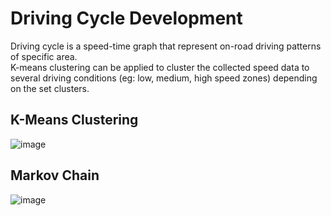 # Driving Cycle Development

Driving cycle is a speed-time graph that represent on-road driving patterns of specific area.  
K-means clustering can be applied to cluster the collected speed data to several driving conditions (eg: low, medium, high speed zones) depending on the set clusters.  

## K-Means Clustering

![image](https://user-images.githubusercontent.com/76240694/130977755-6d2b9ecd-9516-4297-9576-7914158bb9e1.png)

## Markov Chain

![image](https://user-images.githubusercontent.com/76240694/132986450-7f36c89b-c5cf-4363-9500-6efe905997b6.png)


